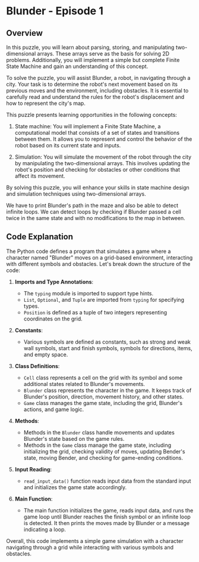# Blunder - Episode 1

## Overview

In this puzzle, you will learn about parsing, storing, and manipulating two-dimensional arrays. These arrays serve as the basis for solving 2D problems. Additionally, you will implement a simple but complete Finite State Machine and gain an understanding of this concept.

To solve the puzzle, you will assist Blunder, a robot, in navigating through a city. Your task is to determine the robot's next movement based on its previous moves and the environment, including obstacles. It is essential to carefully read and understand the rules for the robot's displacement and how to represent the city's map.

This puzzle presents learning opportunities in the following concepts:

1. State machine: You will implement a Finite State Machine, a computational model that consists of a set of states and transitions between them. It allows you to represent and control the behavior of the robot based on its current state and inputs.

2. Simulation: You will simulate the movement of the robot through the city by manipulating the two-dimensional arrays. This involves updating the robot's position and checking for obstacles or other conditions that affect its movement.

By solving this puzzle, you will enhance your skills in state machine design and simulation techniques using two-dimensional arrays.

We have to print Blunder's path in the maze and also be able to detect infinite loops.
We can detect loops by checking if Blunder passed a cell twice in the same state and with no modifications to the map in between.

## Code Explanation

The Python code defines a program that simulates a game where a character named "Blunder" moves on a grid-based environment, interacting with different symbols and obstacles. Let's break down the structure of the code:

1. **Imports and Type Annotations**:
   - The `typing` module is imported to support type hints.
   - `List`, `Optional`, and `Tuple` are imported from `typing` for specifying types.
   - `Position` is defined as a tuple of two integers representing coordinates on the grid.

2. **Constants**:
   - Various symbols are defined as constants, such as strong and weak wall symbols, start and finish symbols, symbols for directions, items, and empty space.

3. **Class Definitions**:
   - `Cell` class represents a cell on the grid with its symbol and some additional states related to Blunder's movements.
   - `Blunder` class represents the character in the game. It keeps track of Blunder's position, direction, movement history, and other states.
   - `Game` class manages the game state, including the grid, Blunder's actions, and game logic.

4. **Methods**:
   - Methods in the `Blunder` class handle movements and updates Blunder's state based on the game rules.
   - Methods in the `Game` class manage the game state, including initializing the grid, checking validity of moves, updating Bender's state, moving Bender, and checking for game-ending conditions.

5. **Input Reading**:
   - `read_input_data()` function reads input data from the standard input and initializes the game state accordingly.

6. **Main Function**:
   - The main function initializes the game, reads input data, and runs the game loop until Blunder reaches the finish symbol or an infinite loop is detected. It then prints the moves made by Blunder or a message indicating a loop.

Overall, this code implements a simple game simulation with a character navigating through a grid while interacting with various symbols and obstacles.
